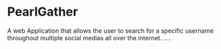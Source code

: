 # PearlGather
A web Application that allows the user to search for a specific username throughout multiple social medias all over the internet.
....
